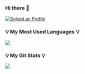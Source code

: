 ### Hi there 👋
[![Solved.ac Profile](http://mazassumnida.wtf/api/v2/generate_badge?boj=dayday)](https://solved.ac/dayday/)

<h3 align="left">💡 My Most Used Languages 💡</h3>
<p align="left">
  <a href="https://github.com/LeeDayday">
    <img align="center" src="https://github-readme-stats.vercel.app/api/top-langs/?username=LeeDayday&layout=compact&show_icons=true&show_owner=true&hide_title=true&theme=nord&hide=${가릴항목}" />
  </a>
</p>

<h3 align="left">💡 My Git Stats 💡</h3>
<p align="left">
  <a href="https://github.com/LeeDayday">
    <img align="center" src="https://github-readme-stats.vercel.app/api?username=LeeDayday&hide=${가릴항목}&hide_title=true&show_icons=true&include_all_commits=true&theme=nord" />
  </a>
</p>


<!--
**LeeDayday/LeeDayday** is a ✨ _special_ ✨ repository because its `README.md` (this file) appears on your GitHub profile.

Here are some ideas to get you started:

- 🔭 I’m currently working on ...
- 🌱 I’m currently learning ...
- 👯 I’m looking to collaborate on ...
- 🤔 I’m looking for help with ...
- 💬 Ask me about ...
- 📫 How to reach me: ...
- 😄 Pronouns: ...
- ⚡ Fun fact: ...
-->
